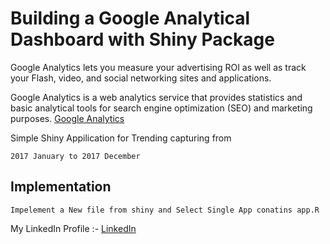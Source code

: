 # Building a Google Analytical Dashboard with Shiny Package

Google Analytics lets you measure your advertising ROI as well as track your Flash, video, and social networking sites and applications.

 Google Analytics is a web analytics service that provides statistics and basic analytical tools for search engine optimization (SEO) and marketing purposes.
 [Google Analytics](https://analytics.google.com/analytics)

 Simple Shiny Appilication for Trending capturing from
  ```
 2017 January to 2017 December
```

## Implementation
 ```
 Impelement a New file from shiny and Select Single App conatins app.R
 ```

My LinkedIn Profile :- [LinkedIn](www.linkedin.com/in/pandula-p-300776185)

 

